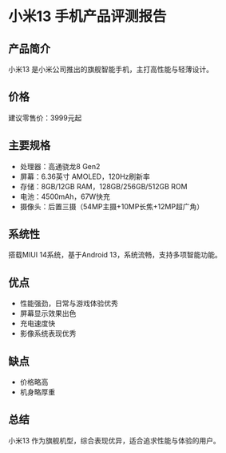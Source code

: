 # 小米13 手机产品评测报告

## 产品简介
小米13 是小米公司推出的旗舰智能手机，主打高性能与轻薄设计。

## 价格
建议零售价：3999元起

## 主要规格
- 处理器：高通骁龙8 Gen2
- 屏幕：6.36英寸 AMOLED，120Hz刷新率
- 存储：8GB/12GB RAM，128GB/256GB/512GB ROM
- 电池：4500mAh，67W快充
- 摄像头：后置三摄（54MP主摄+10MP长焦+12MP超广角）

## 系统性
搭载MIUI 14系统，基于Android 13，系统流畅，支持多项智能功能。

## 优点
- 性能强劲，日常与游戏体验优秀
- 屏幕显示效果出色
- 充电速度快
- 影像系统表现优秀

## 缺点
- 价格略高
- 机身略厚重

## 总结
小米13 作为旗舰机型，综合表现优异，适合追求性能与体验的用户。
